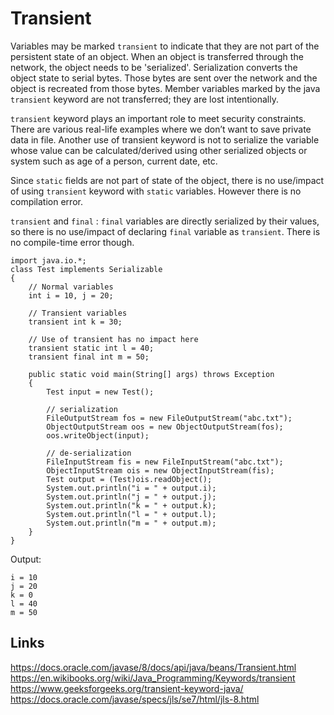 # Transient

Variables may be marked `transient` to indicate that they are not part of the persistent state of an object. When an object is transferred through the network, the object needs to be 'serialized'. Serialization converts the object state to serial bytes. Those bytes are sent over the network and the object is recreated from those bytes. Member variables marked by the java `transient` keyword are not transferred; they are lost intentionally.

`transient` keyword plays an important role to meet security constraints. There are various real-life examples where we don’t want to save private data in file. Another use of transient keyword is not to serialize the variable whose value can be calculated/derived using other serialized objects or system such as age of a person, current date, etc.

Since `static` fields are not part of state of the object, there is no use/impact of using `transient` keyword with `static` variables. However there is no compilation error.

`transient` and `final` : `final` variables are directly serialized by their values, so there is no use/impact of declaring `final` variable as `transient`. There is no compile-time error though.

```
import java.io.*; 
class Test implements Serializable 
{ 
    // Normal variables 
    int i = 10, j = 20; 
  
    // Transient variables 
    transient int k = 30; 
  
    // Use of transient has no impact here 
    transient static int l = 40; 
    transient final int m = 50; 
  
    public static void main(String[] args) throws Exception 
    { 
        Test input = new Test(); 
  
        // serialization 
        FileOutputStream fos = new FileOutputStream("abc.txt"); 
        ObjectOutputStream oos = new ObjectOutputStream(fos); 
        oos.writeObject(input); 
  
        // de-serialization 
        FileInputStream fis = new FileInputStream("abc.txt"); 
        ObjectInputStream ois = new ObjectInputStream(fis); 
        Test output = (Test)ois.readObject(); 
        System.out.println("i = " + output.i); 
        System.out.println("j = " + output.j); 
        System.out.println("k = " + output.k); 
        System.out.println("l = " + output.l);   
        System.out.println("m = " + output.m); 
    } 
} 
```

Output: 

```
i = 10
j = 20
k = 0
l = 40
m = 50
```

## Links
https://docs.oracle.com/javase/8/docs/api/java/beans/Transient.html  
https://en.wikibooks.org/wiki/Java_Programming/Keywords/transient  
https://www.geeksforgeeks.org/transient-keyword-java/  
https://docs.oracle.com/javase/specs/jls/se7/html/jls-8.html  

